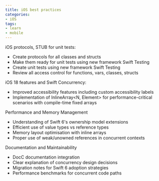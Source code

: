 ```yaml
---
title: iOS best practices
categories:
- iOS
tags:
- learn
- mobile
---
```


iOS protocols, STUB for unit tests:
* Create protocols for all classes and structs
* Make them ready for unit tests using new framework Swift Testing
* Create unit tests using new framework Swift Testing
* Review all access control for functions, vars, classes, structs

iOS 18 features and Swift Concurrency:
* Improved accessibility features including custom accessibility labels
* Implementation of InlineArray<N, Element> for performance-critical scenarios with compile-time fixed arrays

Performance and Memory Management
* Understanding of Swift 6's ownership model extensions
* Efficient use of value types vs reference types
* Memory layout optimisation with inline arrays
* Proper use of weak/unowned references in concurrent contexts

Documentation and Maintainability
* DocC documentation integration
* Clear explanation of concurrency design decisions
* Migration notes for Swift 6 adoption strategies
* Performance benchmarks for concurrent code paths
